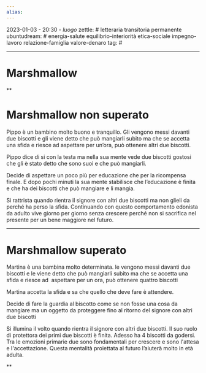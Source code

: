 ```yaml
---
alias: 
---
```

2023-01-03 - 20:30 - *luogo*
zettle: # letteraria transitoria permanente
ubuntudream: # energia-salute equilibrio-interiorità etica-sociale impegno-lavoro relazione-famiglia valore-denaro 
tag: #

---
# Marshmallow

**

# Marshmallow non superato 

Pippo è un bambino molto buono e tranquillo. Gli vengono messi davanti due biscotti e gli viene detto che può mangiarli subito ma che se accetta una sfida e riesce ad aspettare per un’ora, può ottenere altri due biscotti.

Pippo dice di si con la testa ma nella sua mente vede due biscotti gostosi che gli è stato detto che sono suoi e che può mangiarli.

Decide di aspettare un poco più per educazione che per la ricompensa finale. E dopo pochi minuti la sua mente stabilisce che l’educazione è finita e che ha dei biscotti che può mangiare e li mangia.

Si rattrista quando rientra il signore con altri due biscotti ma non glieli da perché ha perso la sfida. Continuando con questo comportamento edonista da adulto vive giorno per giorno senza crescere perché non si sacrifica nel presente per un bene maggiore nel futuro.

  

---

# Marshmallow superato 

Martina è una bambina molto determinata. le vengono messi davanti due biscotti e le viene detto che può mangiarli subito ma che se accetta una sfida e riesce ad  aspettare per un ora, può ottenere quattro biscotti

Martina accetta la sfida e sa che quello che deve fare è attendere.

Decide di fare la guardia al biscotto come se non fosse una cosa da mangiare ma un oggetto da proteggere fino al ritorno del signore con altri due biscotti

Si illumina il volto quando rientra il signore con altri due biscotti. Il suo ruolo di protettora dei primi due biscotti è finita. Adesso ha 4 biscotti da godersi. Tra le emozioni primarie due sono fondamentali per crescere e sono l'attesa e l'accettazione. Questa mentalità proiettata al futuro l’aiuterà molto in età adulta.

**